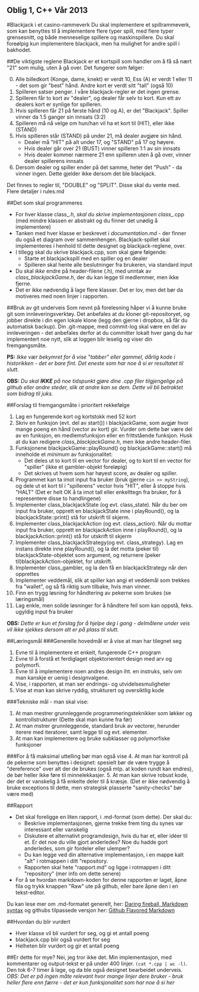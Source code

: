 Oblig 1, C++ Vår 2013
----------------------------------------------------

#Blackjack i et casino-rammeverk
Du skal implementere et spillrammeverk, som kan benyttes til å implementere flere typer spill, med flere typer grensesnitt, og både menneselige spillere og maskinspillere. Du skal foreølpig kun implementere blackjack, men ha mulighet for andre spill i bakhodet.

##De viktigste reglene
Blackjack er et kortspill som handler om å få så nært "21" som mulig, uten å gå over. Det fungerer som følger:

0. Alle billedkort (Konge, dame, knekt) er verdt 10, Ess (A) er verdt 1 eller 11 - det som gir "best" hånd. Andre kort er verdt sitt "tall" (også 10)
1. Spilleren satser penger. I våre blackjack-regler er det ingen grense.
2. Spilleren får to kort av "dealer", og dealer får selv to kort. Kun ett av dealers kort er synlige for spilleren.
3. Hvis spilleren får 21 på første hånd (10 og A), er det "Blackjack". Spiller vinner da 1.5 ganger sin innsats (3:2)
4. Spilleren må nå velge om hun/han vil ha et kort til (HIT), eller ikke (STAND)
5. Hvis spilleren står (STAND) på under 21, må dealer avgjøre sin hånd. 
   - Dealer må "HIT" på alt under 17, og "STAND" på 17 og høyere.
   - Hvis dealer går over 21 (BUST) vinner spilleren 1:1 av sin innsats
   - Hvis dealer kommer nærmere 21 enn spilleren uten å gå over, vinner dealer spillerens innsats
6. Dersom dealer og spiller ender på det samme, heter det "Push" - da vinner ingen. Dette gjelder ikke dersom det ble blackjack.

Det finnes to regler til, "DOUBLE" og "SPLIT". Disse skal du vente med.  Flere detaljer i rules.md

##Det som skal programmeres
- For hver klasse class_*.h, skal du skrive implementasjonen class_*.cpp (med mindre klassen er abstrakt og du finner det unødig å implementere)
- Tanken med hver klasse er beskrevet i *documentation.md* - der finner du også et diagram over sammenhengen. Blackjack-spillet skal implementeres i henhold til dette designet og blackjack-reglene, over.
- I tillegg skal du skrive blackjack.cpp, som skal gjøre følgende:
  - Starte et blackjackspill med en spiller og en dealer
  - Spilleren skal hente alle beslutninger fra brukeren, via standard input
- Du skal *ikke* endre på header-filene (.h), med unntak av *class_blackjackGame.h*, der du kan legge til medlemmer, men ikke fjerne.
- Det er ikke nødvendig å lage flere klasser. Det er lov, men det bør da motiveres med noen linjer i rapporten.

##Bruk av git underveis
Som nevnt på forelesning håper vi å kunne bruke git som innleveringsverktøy. Det anbefales at du kloner git-repositoryet, og jobber direkte i din egen lokale klone (legg den gjerne i dropbox, så får du automatisk backup). Din .git-mappe, med commit-log skal være en del av innleveringen - det anbefales derfor at du committer lokalt hver gang du har implementert noe nytt, slik at loggen blir leselig og viser din fremgangsmåte. 

**PS:** *Ikke vær bekymret for å vise "tabber" eller gammel, dårlig kode i historikken - det er bare fint. Det eneste som har noe å si er resultatet til slutt.*

**OBS:** *Du skal **IKKE** på noe tidspunkt gjøre dine .cpp filer tilgjengelige på github eller andre steder, slik at andre kan se dem. Dette vil bli betraktet som bidrag til juks.*

##Forslag til fremgangsmåte i prioritert rekkefølge 
1. Lag en fungerende kort og kortstokk med 52 kort
3. Skriv en funksjon (evt. del av start()) i blackjackGame, som avgjør hvor mange poeng en hånd (vector av kort) gir. Vurder om dette bør være del av en funksjon, en medlemsfunksjon eller en frittstående funksjon. Husk at du kan redigere *class_blackjackGame.h*, men ikke andre header-filer.
2. Funksjonene blackjackGame::playRound() og blackjackGame::start() må inneholde et *minimum* av funksjonalitet:
   - Det deles ut to kort til en vector for dealer, og to kort til en vector for "spiller" (ikke et gambler-objekt foreløpig)
   - Det skrives ut hvem som har høyest score, av dealer og spiller.
4. Programmet kan ta imot input fra bruker (bruk gjerne `cin >> myString`), og dele ut et kort til i "spillerens" vector hvis "HIT", eller å stoppe hvis "HALT" (Det er helt OK å ta imot tall eller enkelttegn fra bruker, for å representere disse to handlingene)
5. Implementer class_blackjackState (og evt. class_state). Når du ber om input fra bruker, opprett en blackjackState inne i playRound(), og la blackjackState::print() stå for utskrift til skjerm. 
6. Implementer class_blackjackAction (og evt. class_action). Når du mottar input fra bruker, opprett en blackjackAction inne i playRound(), og la blackjackAction::print() stå for utskrift til skjerm
6. Implementer class_blackjackStrategy(og evt. class_strategy). Lag en instans direkte inne playRound(), og la det motta (peker til) blackjackState-objektet som argument, og returnere (peker til)blackjackAction-objektet, for utskrift.
7. Implementer class_gambler, og la den få en blackjackStrategy når den opprettes
8. Implementer veddemål, slik at spiller kan angi et veddemål som trekkes fra "wallet", og så få riktig sum tilbake, hvis man vinner. 
9. Finn en trygg løsning for håndtering av pekerne som brukes (se læringsmål)
10. Lag enkle, men solide løsninger for å håndtere feil som kan oppstå, feks. ugyldig input fra bruker

**OBS:** *Dette er kun et forslag for å hjelpe deg i gang - delmålene under veis vil ikke sjekkes dersom alt er på plass til slutt.*

##Læringsmål
###Generelle hovedmål er å vise at man har tilegnet seg
1. Evne til å implementere et enkelt, fungerende C++ program
2. Evne til å forstå et ferdiglaget objektorientert design med arv og polymorfi. 
3. Evne til å implementere noen andres design iht. en instruks, selv om man kanskje er uenig i designvalgene.
4. Vise, i rapporten, at man ser endrings- og utvidelsesmuligheter
5. Vise at man kan skrive ryddig, strukturert og oversiktlig kode

###Tekniske mål - man skal vise:
1. At man mestrer grunnleggende programmeringsteknikker som løkker og kontrollstrukturer (Dette skal man kunne fra før)
2. At man mstrer grunnleggende, standard bruk av vectorer, herunder iterere med iteratorer, samt legge til og evt. elementer.
3. At man kan implementere og bruke subklasser og polymorfiske funksjoner

###For å få maksimal uttelling bør man også vise 
4. At man har kontroll på de pekerne som benyttes i designet: spesielt bør de være trygge å "dereference" over alt der de brukes (også mtp. at koden rundt kan endres), de bør heller ikke føre til minnelekkasjer.
5. At man kan skrive robust kode, der det er vanskelig å få enkelte deler til å kræsje. (Det er ikke nødvendig å bruke exceptions til dette, men strategisk plasserte "sanity-checks" bør være med)


##Rapport
- Det skal foreligge en liten rapport, i .md-format (som dette). Der skal du:
  - Beskrive implementasjonen, gjerne trekke frem ting du synes var interessant eller vanskelig
  - Diskutere et alternativt programdesign, hvis du har et, eller idéer til et. Er det noe du ville gjort anderledes? Noe du hadde gort anderledes, som gir fordeler eller ulemper?
  - Du kan legge ved din alternative implementasjon, i en mappe kalt "alt" i rotmappen i ditt "repository.
  - Rapporten skal hete "rapport.md" og ligge i rotmappen i ditt "repository" (mer info om dette senere)
- For å se hvordan markdown-koden for denne rapporten er laget, åpne fila og trykk knappen "Raw" ute på github, eller bare åpne den i en tekst-editor.

Du kan lese mer om .md-formatet generelt, her: [Daring fireball, Markdown syntax](http://daringfireball.net/projects/markdown/syntax)
og githubs tilpassede versjon her: [Github Flavored Markdown](https://help.github.com/articles/github-flavored-markdown)

##Hvordan du blir vurdert
- Hver klasse vil bli vurdert for seg, og gi et antall poeng
- blackjack.cpp blir også vurdert for seg
- Helheten blir vurdert og gir et antall poeng

##Er dette for mye?
Nei, jeg tror ikke det. Min implementasjon, med kommentarer og output-tekst er på under 400 linjer. `(cat *.cpp | wc -l)`. Den tok 6-7 timer å lage, og da ble også designet bearbeidet underveis. *OBS: Det er på ingen måte relevant hvor mange linjer dere bruker - bruk heller flere enn færre - det er kun funksjonalitet som har noe å si her*

